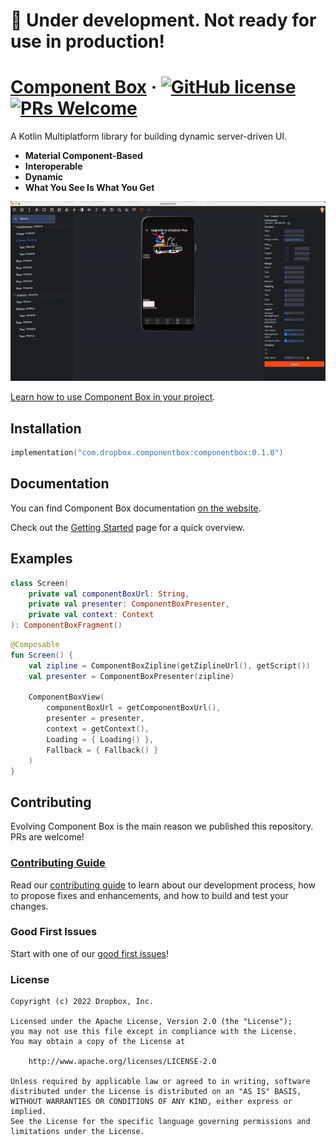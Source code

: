 # 🚧 Under development. Not ready for use in production!

# [Component Box](https://componentbox.io) &middot; [![GitHub license](https://img.shields.io/badge/license-APACHE-red.svg)](https://github.com/dropbox/componentbox/blob/main/LICENSE.txt) [![PRs Welcome](https://img.shields.io/badge/PRs-welcome-brightgreen.svg)](https://componentbox.io/docs/how-to-contribute)

A Kotlin Multiplatform library for building dynamic server-driven UI.

- **Material Component-Based**
- **Interoperable**
- **Dynamic**
- **What You See Is What You Get**

![Component Box Desktop](.github/componentbox.gif)

[Learn how to use Component Box in your project](https://componentbox.io/docs/).

## Installation

```kotlin
implementation("com.dropbox.componentbox:componentbox:0.1.0")
```

## Documentation

You can find Component Box documentation [on the website](https://componentbox.io).

Check out the [Getting Started](https://componentbox.io/docs/) page for a quick overview.

## Examples

```kotlin
class Screen(
    private val componentBoxUrl: String,
    private val presenter: ComponentBoxPresenter,
    private val context: Context
): ComponentBoxFragment()
```

```kotlin
@Composable
fun Screen() {
    val zipline = ComponentBoxZipline(getZiplineUrl(), getScript())
    val presenter = ComponentBoxPresenter(zipline)

    ComponentBoxView(
        componentBoxUrl = getComponentBoxUrl(),
        presenter = presenter,
        context = getContext(),
        Loading = { Loading() },
        Fallback = { Fallback() }
    )
}
```

## Contributing

Evolving Component Box is the main reason we published this repository. PRs are welcome!

### [Contributing Guide](https://componentbox.io)

Read our [contributing guide](https://componentbox.io) to learn about our development process, how to propose fixes and enhancements, and how to build and test your changes.

### Good First Issues

Start with one of our [good first issues](https://github.com/dropbox/componentbox/labels/good%20first%20issue)!

### License

```text
Copyright (c) 2022 Dropbox, Inc.

Licensed under the Apache License, Version 2.0 (the "License");
you may not use this file except in compliance with the License.
You may obtain a copy of the License at

    http://www.apache.org/licenses/LICENSE-2.0

Unless required by applicable law or agreed to in writing, software
distributed under the License is distributed on an "AS IS" BASIS,
WITHOUT WARRANTIES OR CONDITIONS OF ANY KIND, either express or implied.
See the License for the specific language governing permissions and
limitations under the License.
```
